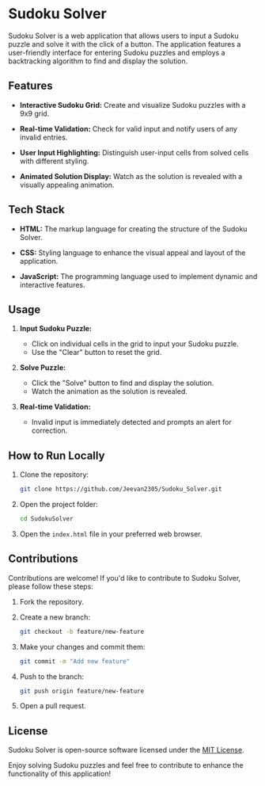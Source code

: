 # Sudoku Solver

Sudoku Solver is a web application that allows users to input a Sudoku puzzle and solve it with the click of a button. The application features a user-friendly interface for entering Sudoku puzzles and employs a backtracking algorithm to find and display the solution.

## Features

- **Interactive Sudoku Grid:** Create and visualize Sudoku puzzles with a 9x9 grid.

- **Real-time Validation:** Check for valid input and notify users of any invalid entries.

- **User Input Highlighting:** Distinguish user-input cells from solved cells with different styling.

- **Animated Solution Display:** Watch as the solution is revealed with a visually appealing animation.

## Tech Stack

- **HTML:** The markup language for creating the structure of the Sudoku Solver.

- **CSS:** Styling language to enhance the visual appeal and layout of the application.

- **JavaScript:** The programming language used to implement dynamic and interactive features.

## Usage

1. **Input Sudoku Puzzle:**
   - Click on individual cells in the grid to input your Sudoku puzzle.
   - Use the "Clear" button to reset the grid.

2. **Solve Puzzle:**
   - Click the "Solve" button to find and display the solution.
   - Watch the animation as the solution is revealed.

3. **Real-time Validation:**
   - Invalid input is immediately detected and prompts an alert for correction.

## How to Run Locally

1. Clone the repository:

   ```bash
   git clone https://github.com/Jeevan2305/Sudoku_Solver.git
   ```

2. Open the project folder:

   ```bash
   cd SudokuSolver
   ```

3. Open the `index.html` file in your preferred web browser.

## Contributions

Contributions are welcome! If you'd like to contribute to Sudoku Solver, please follow these steps:

1. Fork the repository.

2. Create a new branch:

   ```bash
   git checkout -b feature/new-feature
   ```

3. Make your changes and commit them:

   ```bash
   git commit -m "Add new feature"
   ```

4. Push to the branch:

   ```bash
   git push origin feature/new-feature
   ```

5. Open a pull request.

## License

Sudoku Solver is open-source software licensed under the [MIT License](LICENSE).

Enjoy solving Sudoku puzzles and feel free to contribute to enhance the functionality of this application!
